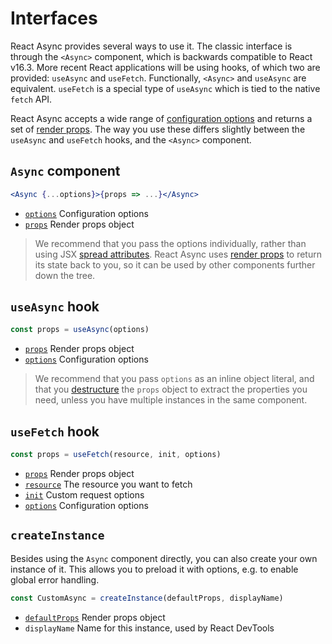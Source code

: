 # Interfaces

React Async provides several ways to use it. The classic interface is through the `<Async>` component, which is
backwards compatible to React v16.3. More recent React applications will be using hooks, of which two are provided:
`useAsync` and `useFetch`. Functionally, `<Async>` and `useAsync` are equivalent. `useFetch` is a special type of `useAsync` which is tied to the native `fetch` API.

React Async accepts a wide range of [configuration options](options.md) and returns a set of [render props](props.md).
The way you use these differs slightly between the `useAsync` and `useFetch` hooks, and the `<Async>` component.

## `Async` component

```jsx
<Async {...options}>{props => ...}</Async>
```

- [`options`](options.md) Configuration options
- [`props`](props.md) Render props object

> We recommend that you pass the options individually, rather than using JSX [spread attributes]. React Async uses
> [render props] to return its state back to you, so it can be used by other components further down the tree.

[spread attributes]: https://reactjs.org/docs/jsx-in-depth.html#spread-attributes
[render props]: https://reactjs.org/docs/render-props.html

## `useAsync` hook

```js
const props = useAsync(options)
```

- [`props`](props.md) Render props object
- [`options`](options.md) Configuration options

> We recommend that you pass `options` as an inline object literal, and that you [destructure] the `props` object to
> extract the properties you need, unless you have multiple instances in the same component.

[destructure]: https://developer.mozilla.org/en-US/docs/Web/JavaScript/Reference/Operators/Destructuring_assignment#Object_destructuring

## `useFetch` hook

```js
const props = useFetch(resource, init, options)
```

- [`props`](props.md) Render props object
- [`resource`][fetch api] The resource you want to fetch
- [`init`][fetch api] Custom request options
- [`options`](options.md) Configuration options

[fetch api]: https://developer.mozilla.org/en-US/docs/Web/API/WindowOrWorkerGlobalScope/fetch#Syntax

## `createInstance`

Besides using the `Async` component directly, you can also create your own instance of it. This allows you to preload it
with options, e.g. to enable global error handling.

```js
const CustomAsync = createInstance(defaultProps, displayName)
```

- [`defaultProps`](props.md) Render props object
- `displayName` Name for this instance, used by React DevTools
